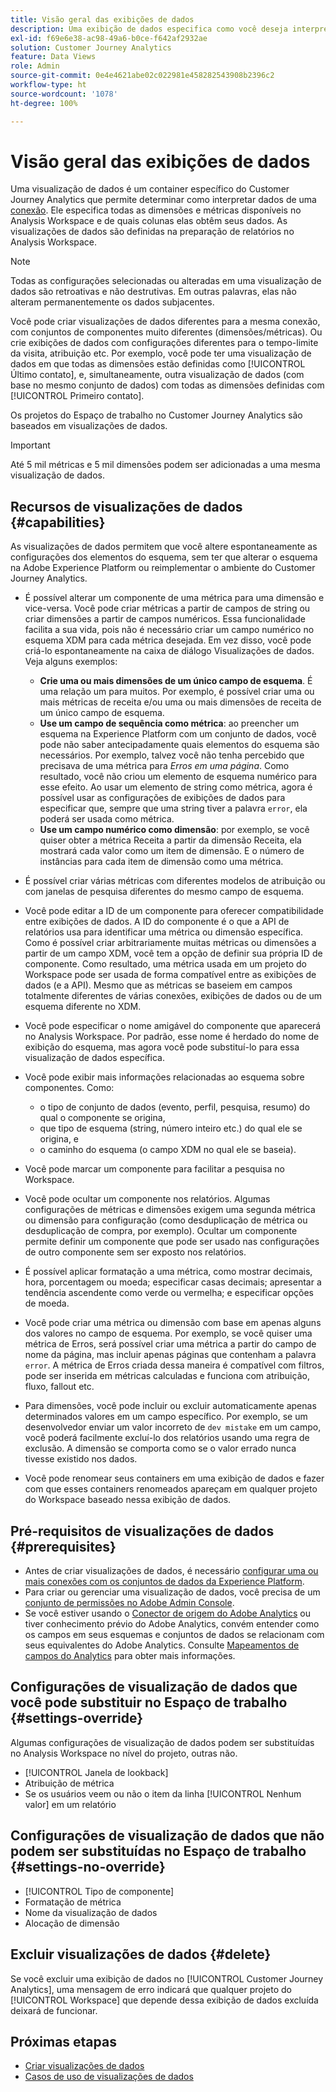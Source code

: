 ```yaml
---
title: Visão geral das exibições de dados
description: Uma exibição de dados especifica como você deseja interpretar elementos dos dados na conexão do Customer Journey Analytics, como métricas, dimensões, sessões etc.
exl-id: f69e6e38-ac98-49a6-b0ce-f642af2932ae
solution: Customer Journey Analytics
feature: Data Views
role: Admin
source-git-commit: 0e4e4621abe02c022981e458282543908b2396c2
workflow-type: ht
source-wordcount: '1078'
ht-degree: 100%

---
```


# Visão geral das exibições de dados

Uma visualização de dados é um container específico do Customer Journey Analytics que permite determinar como interpretar dados de uma [conexão](/help/connections/create-connection.md). Ele especifica todas as dimensões e métricas disponíveis no Analysis Workspace e de quais colunas elas obtêm seus dados. As visualizações de dados são definidas na preparação de relatórios no Analysis Workspace.

>[!NOTE]
>
>Todas as configurações selecionadas ou alteradas em uma visualização de dados são retroativas e não destrutivas. Em outras palavras, elas não alteram permanentemente os dados subjacentes.

Você pode criar visualizações de dados diferentes para a mesma conexão, com conjuntos de componentes muito diferentes (dimensões/métricas). Ou crie exibições de dados com configurações diferentes para o tempo-limite da visita, atribuição etc. Por exemplo, você pode ter uma visualização de dados em que todas as dimensões estão definidas como [!UICONTROL Último contato], e, simultaneamente, outra visualização de dados (com base no mesmo conjunto de dados) com todas as dimensões definidas com [!UICONTROL Primeiro contato].

Os projetos do Espaço de trabalho no Customer Journey Analytics são baseados em visualizações de dados.

>[!IMPORTANT]
>
>Até 5 mil métricas e 5 mil dimensões podem ser adicionadas a uma mesma visualização de dados.

## Recursos de visualizações de dados {#capabilities}

As visualizações de dados permitem que você altere espontaneamente as configurações dos elementos do esquema, sem ter que alterar o esquema na Adobe Experience Platform ou reimplementar o ambiente do Customer Journey Analytics.

* É possível alterar um componente de uma métrica para uma dimensão e vice-versa. Você pode criar métricas a partir de campos de string ou criar dimensões a partir de campos numéricos. Essa funcionalidade facilita a sua vida, pois não é necessário criar um campo numérico no esquema XDM para cada métrica desejada. Em vez disso, você pode criá-lo espontaneamente na caixa de diálogo Visualizações de dados. Veja alguns exemplos:
   * **Crie uma ou mais dimensões de um único campo de esquema**. É uma relação um para muitos. Por exemplo, é possível criar uma ou mais métricas de receita e/ou uma ou mais dimensões de receita de um único campo de esquema.
   * **Use um campo de sequência como métrica**: ao preencher um esquema na Experience Platform com um conjunto de dados, você pode não saber antecipadamente quais elementos do esquema são necessários. Por exemplo, talvez você não tenha percebido que precisava de uma métrica para *Erros em uma página*. Como resultado, você não criou um elemento de esquema numérico para esse efeito. Ao usar um elemento de string como métrica, agora é possível usar as configurações de exibições de dados para especificar que, sempre que uma string tiver a palavra `error`, ela poderá ser usada como métrica.
   * **Use um campo numérico como dimensão**: por exemplo, se você quiser obter a métrica Receita a partir da dimensão Receita, ela mostrará cada valor como um item de dimensão. E o número de instâncias para cada item de dimensão como uma métrica.

* É possível criar várias métricas com diferentes modelos de atribuição ou com janelas de pesquisa diferentes do mesmo campo de esquema.

* Você pode editar a ID de um componente para oferecer compatibilidade entre exibições de dados. A ID do componente é o que a API de relatórios usa para identificar uma métrica ou dimensão específica. Como é possível criar arbitrariamente muitas métricas ou dimensões a partir de um campo XDM, você tem a opção de definir sua própria ID de componente. Como resultado, uma métrica usada em um projeto do Workspace pode ser usada de forma compatível entre as exibições de dados (e a API). Mesmo que as métricas se baseiem em campos totalmente diferentes de várias conexões, exibições de dados ou de um esquema diferente no XDM.

* Você pode especificar o nome amigável do componente que aparecerá no Analysis Workspace. Por padrão, esse nome é herdado do nome de exibição do esquema, mas agora você pode substituí-lo para essa visualização de dados específica.

* Você pode exibir mais informações relacionadas ao esquema sobre componentes. Como:

   * o tipo de conjunto de dados (evento, perfil, pesquisa, resumo) do qual o componente se origina,
   * que tipo de esquema (string, número inteiro etc.) do qual ele se origina, e
   * o caminho do esquema (o campo XDM no qual ele se baseia).

* Você pode marcar um componente para facilitar a pesquisa no Workspace.

* Você pode ocultar um componente nos relatórios. Algumas configurações de métricas e dimensões exigem uma segunda métrica ou dimensão para configuração (como desduplicação de métrica ou desduplicação de compra, por exemplo). Ocultar um componente permite definir um componente que pode ser usado nas configurações de outro componente sem ser exposto nos relatórios.

* É possível aplicar formatação a uma métrica, como mostrar decimais, hora, porcentagem ou moeda; especificar casas decimais; apresentar a tendência ascendente como verde ou vermelha; e especificar opções de moeda.

* Você pode criar uma métrica ou dimensão com base em apenas alguns dos valores no campo de esquema. Por exemplo, se você quiser uma métrica de Erros, será possível criar uma métrica a partir do campo de nome da página, mas incluir apenas páginas que contenham a palavra `error`. A métrica de Erros criada dessa maneira é compatível com filtros, pode ser inserida em métricas calculadas e funciona com atribuição, fluxo, fallout etc.

* Para dimensões, você pode incluir ou excluir automaticamente apenas determinados valores em um campo específico. Por exemplo, se um desenvolvedor enviar um valor incorreto de `dev mistake` em um campo, você poderá facilmente excluí-lo dos relatórios usando uma regra de exclusão. A dimensão se comporta como se o valor errado nunca tivesse existido nos dados.

* Você pode renomear seus containers em uma exibição de dados e fazer com que esses containers renomeados apareçam em qualquer projeto do Workspace baseado nessa exibição de dados.

## Pré-requisitos de visualizações de dados {#prerequisites}

* Antes de criar visualizações de dados, é necessário [configurar uma ou mais conexões com os conjuntos de dados da Experience Platform](/help/connections/create-connection.md).
* Para criar ou gerenciar uma visualização de dados, você precisa de um [conjunto de permissões no Adobe Admin Console](https://experienceleague.adobe.com/pt-br/docs/analytics-platform/using/cja-overview/cja-overview).
* Se você estiver usando o [Conector de origem do Adobe Analytics](/help/data-ingestion/analytics.md) ou tiver conhecimento prévio do Adobe Analytics, convém entender como os campos em seus esquemas e conjuntos de dados se relacionam com seus equivalentes do Adobe Analytics. Consulte [Mapeamentos de campos do Analytics](https://experienceleague.adobe.com/pt-br/docs/experience-platform/sources/connectors/adobe-applications/mapping/analytics) para obter mais informações.

## Configurações de visualização de dados que você pode substituir no Espaço de trabalho {#settings-override}

Algumas configurações de visualização de dados podem ser substituídas no Analysis Workspace no nível do projeto, outras não.

* [!UICONTROL Janela de lookback]
* Atribuição de métrica
* Se os usuários veem ou não o item da linha [!UICONTROL Nenhum valor] em um relatório

## Configurações de visualização de dados que não podem ser substituídas no Espaço de trabalho {#settings-no-override}

* [!UICONTROL Tipo de componente]
* Formatação de métrica
* Nome da visualização de dados
* Alocação de dimensão

## Excluir visualizações de dados {#delete}

Se você excluir uma exibição de dados no [!UICONTROL Customer Journey Analytics], uma mensagem de erro indicará que qualquer projeto do [!UICONTROL Workspace] que depende dessa exibição de dados excluída deixará de funcionar.

## Próximas etapas

* [Criar visualizações de dados](/help/data-views/create-dataview.md)
* [Casos de uso de visualizações de dados](/help/use-cases/data-views/data-views-usecases.md)
